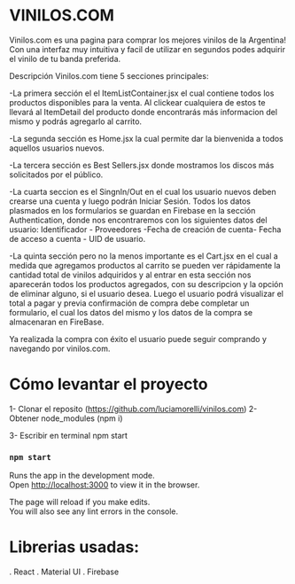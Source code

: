 # VINILOS.COM
Vinilos.com es una pagina para comprar los mejores vinilos de la Argentina!
Con una interfaz muy intuitiva y facil de utilizar en segundos podes adquirir el vinilo de tu banda preferida.

Descripción
Vinilos.com tiene 5 secciones principales:

-La primera sección el el ItemListContainer.jsx el cual contiene todos los productos disponibles para la venta. Al clickear cualquiera de estos te llevará al ItemDetail del producto donde encontrarás más informacion del mismo y podrás agregarlo al carrito.

-La segunda sección es Home.jsx la cual permite dar la bienvenida a todos aquellos usuarios nuevos. 

-La tercera sección es Best Sellers.jsx donde mostramos los discos más solicitados por el público.

-La cuarta seccion es el SingnIn/Out en el cual los usuario nuevos deben crearse una cuenta y luego podrán Iniciar Sesión. Todos los datos plasmados en los formularios se guardan en Firebase en la sección Authentication, donde nos encontraremos con los siguientes datos del usuario: Identificador - Proveedores -Fecha de creación de cuenta- Fecha de  acceso a cuenta - UID de usuario.

-La quinta sección pero no la menos importante es el Cart.jsx en el cual a medida que agregamos productos al carrito se pueden ver rápidamente la cantidad total de vinilos adquiridos y al entrar en esta sección nos aparecerán todos los productos agregados, con su descripcion y la opción de eliminar alguno, si el usuario desea. 
Luego el usuario podrá visualizar el total a pagar y previa confirmación de compra debe completar un formulario, el cual los datos del mismo y los datos de la compra se almacenaran en FireBase.

Ya realizada la compra con éxito el usuario puede seguir comprando y navegando por vinilos.com.


# Cómo levantar el proyecto
1- Clonar el reposito (https://github.com/luciamorelli/vinilos.com)
2- Obtener node_modules (npm i)

3- Escribir en terminal npm start

### `npm start`

Runs the app in the development mode.\
Open [http://localhost:3000](http://localhost:3000) to view it in the browser.

The page will reload if you make edits.\
You will also see any lint errors in the console.

# Librerias usadas:
. React
. Material UI
. Firebase
